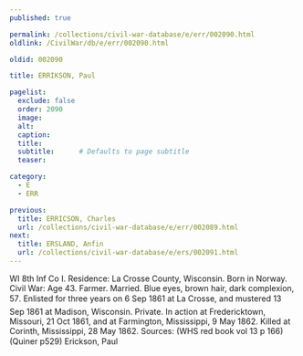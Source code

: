 ```yaml
---
published: true

permalink: /collections/civil-war-database/e/err/002090.html
oldlink: /CivilWar/db/e/err/002090.html

oldid: 002090

title: ERRIKSON, Paul

pagelist:
  exclude: false
  order: 2090
  image: 
  alt:
  caption:
  title:
  subtitle:      # Defaults to page subtitle
  teaser:

category: 
  - E 
  - ERR

previous:
  title: ERRICSON, Charles
  url: /collections/civil-war-database/e/err/002089.html  
next:
  title: ERSLAND, Anfin
  url: /collections/civil-war-database/e/ers/002091.html   
---
```

WI 8th Inf Co I. Residence: La Crosse County, Wisconsin. Born in Norway. Civil War: Age 43. Farmer. Married. Blue eyes, brown hair, dark complexion, 5&#146;7&#148;. Enlisted for three years on 6 Sep 1861 at La Crosse, and mustered 13 Sep 1861 at Madison, Wisconsin. Private. In action at Fredericktown, Missouri, 21 Oct 1861, and at Farmington, Mississippi, 9 May 1862. Killed at Corinth, Mississippi, 28 May 1862. Sources: (WHS red book vol 13 p 166) (Quiner p529) &#147;Erickson, Paul&#148;